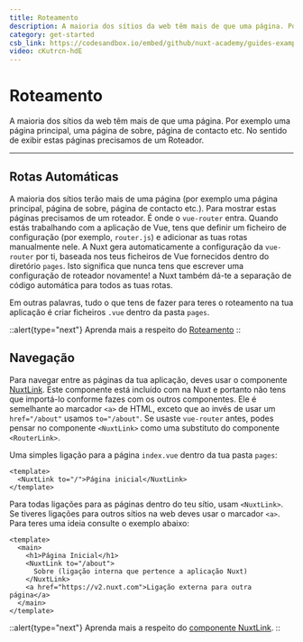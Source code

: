 ```yaml
---
title: Roteamento
description: A maioria dos sítios da web têm mais de que uma página. Por exemplo uma página principal, uma página de sobre, página de contacto etc. No sentido de exibir estas páginas precisamos de um Roteador.
category: get-started
csb_link: https://codesandbox.io/embed/github/nuxt-academy/guides-examples/tree/master/01_get_started/02_routing?fontsize=14&hidenavigation=1&theme=dark
video: cKutrcn-hdE
---
```


# Roteamento

A maioria dos sítios da web têm mais de que uma página. Por exemplo uma página principal, uma página de sobre, página de contacto etc. No sentido de exibir estas páginas precisamos de um Roteador.

---

## Rotas Automáticas

A maioria dos sítios terão mais de uma página (por exemplo uma página principal, página de sobre, página de contacto etc.). Para mostrar estas páginas precisamos de um roteador. É onde o `vue-router` entra. Quando estás trabalhando com a aplicação de Vue, tens que definir um ficheiro de configuração (por exemplo, `router.js`) e adicionar as tuas rotas manualmente nele. A Nuxt gera automaticamente a configuração da `vue-router` por ti, baseada nos teus ficheiros de Vue fornecidos dentro do diretório `pages`. Isto significa que nunca tens que escrever uma configuração de roteador novamente! a Nuxt também dá-te a separação de código automática para todos as tuas rotas.

Em outras palavras, tudo o que tens de fazer para teres o roteamento na tua aplicação é criar ficheiros `.vue` dentro da pasta `pages`.

::alert{type="next"}
Aprenda mais a respeito do [Roteamento](/docs/features/file-system-routing)
::

## Navegação

Para navegar entre as páginas da tua aplicação, deves usar o componente [NuxtLink](/docs/features/nuxt-components#o-componente-nuxtlink). Este componente está incluído com na Nuxt e portanto não tens que importá-lo conforme fazes com os outros componentes. Ele é semelhante ao marcador `<a>` de HTML, exceto que ao invés de usar um `href="/about"` usamos `to="/about"`. Se usaste `vue-router` antes, podes pensar no componente `<NuxtLink>` como uma substituto do componente `<RouterLink>`.

Uma simples ligação para a página `index.vue` dentro da tua pasta `pages`:

```html{}[pages/index.vue]
<template>
  <NuxtLink to="/">Página inicial</NuxtLink>
</template>
```

Para todas ligações para as páginas dentro do teu sítio, usam `<NuxtLink>`. Se tiveres ligações para outros sítios na web deves usar o marcador `<a>`. Para teres uma ideia consulte o exemplo abaixo:

```html{}[pages/index.vue]
<template>
  <main>
    <h1>Página Inicial</h1>
    <NuxtLink to="/about">
      Sobre (ligação interna que pertence a aplicação Nuxt)
    </NuxtLink>
    <a href="https://v2.nuxt.com">Ligação externa para outra página</a>
  </main>
</template>
```

::alert{type="next"}
Aprenda mais a respeito do [componente NuxtLink](/docs/features/nuxt-components#o-componente-nuxtlink).
::
